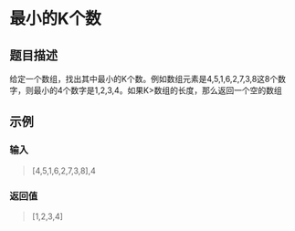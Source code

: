 # 最小的K个数
## 题目描述
给定一个数组，找出其中最小的K个数。例如数组元素是4,5,1,6,2,7,3,8这8个数字，则最小的4个数字是1,2,3,4。如果K>数组的长度，那么返回一个空的数组
## 示例
### 输入
> [4,5,1,6,2,7,3,8],4
### 返回值
> [1,2,3,4]